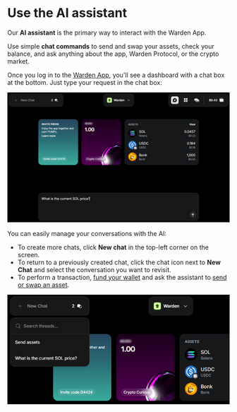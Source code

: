 ﻿---
sidebar_position: 3
---

# Use the AI assistant

Our **AI assistant** is the primary way to interact with the Warden App.

Use simple **chat commands** to send and swap your assets, check your balance, and ask anything about the app, Warden Protocol, or the crypto market.

Once you log in to the [Warden App](https://app.wardenprotocol.org), you'll see a dashboard with a chat box at the bottom. Just type your request in the chat box:

![Use the AI assistant in the Warden App](../../static/img/warden-app/use-the-ai-assistant-1.png)

You can easily manage your conversations with the AI:

- To create more chats, click **New chat** in the top-left corner on the screen.
- To return to a previously created chat, click the chat icon next to **New Chat** and select the conversation you want to revisit.
- To perform a transaction, [fund your wallet](manage-assets#deposit-assets) and ask the assistant to [send or swap an asset](manage-assets#send-or-swap-assets).

![Manage AI chats the Warden App](../../static/img/warden-app/use-the-ai-assistant-2.png)
